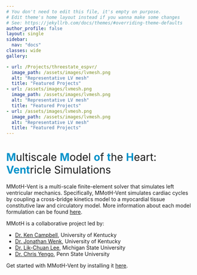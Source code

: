 ```yaml
---
# You don't need to edit this file, it's empty on purpose.
# Edit theme's home layout instead if you wanna make some changes
# See: https://jekyllrb.com/docs/themes/#overriding-theme-defaults
author_profile: false
layout: single
sidebar:
  nav: "docs"
classes: wide
gallery:

- url: /Projects/threestate_espvr/
  image_path: /assets/images/lvmesh.png
  alt: "Representative LV mesh"
  title: "Featured Projects"
- url: /assets/images/lvmesh.png
  image_path: /assets/images/lvmesh.png
  alt: "Representative LV mesh"
  title: "Featured Projects"
- url: /assets/images/lvmesh.png
  image_path: /assets/images/lvmesh.png
  alt: "Representative LV mesh"
  title: "Featured Projects"
---
```


<h1><span style="color: #0292ca">M</span><span style="font-weight:normal">ultiscale </span><span style="color: #0292ca">M</span><span style="font-weight:normal">odel </span><span style="color: #0292ca">o</span><span style="font-weight:normal">f </span><span style="color: #0292ca">t</span><span style="font-weight:normal">he </span><span style="color: #0292ca">H</span><span style="font-weight:normal">eart: </span><span style="color: #0292ca">Vent</span><span style="font-weight:normal">ricle Simulations </span></h1>

<!--{% include gallery layout="third"  %}-->

MMotH-Vent is a multi-scale finite-element solver that simulates left ventricular mechanics. Specifically, MMotH-Vent simulates cardiac cycles by coupling a cross-bridge kinetics model to a myocardial tissue constitutive law and circulatory model. More information about each model formulation can be found [here](/MMotH-Vent/model_formulation/model_formulations/).  

MMotH is a collaborative project led by:  
* [Dr. Ken Campbell](https://sites.google.com/g.uky.edu/campbellmusclelab), University of Kentucky
* [Dr. Jonathan Wenk](https://www.engr.uky.edu/directory/wenk-jonathan), University of Kentucky
* [Dr. Lik-Chuan Lee](https://researchgroups.msu.edu/compbiomech/), Michigan State University
* [Dr. Chris Yengo](https://sites.psu.edu/yengolab1/), Penn State University

Get started with MMotH-Vent by installing it [here](/MMoth-Vent/getting_started/installation/).

<!--<h3 class="archive__subtitle">{{ site.data.ui-text[site.locale].recent_posts | default: "Recent Posts" }}</h3>-->

<!--{% if paginator %}-->
<!--  {% assign posts = paginator.posts %}-->
<!--{% else %}-->
<!--  {% assign posts = site.posts %}-->
<!--{% endif %}-->

<!--{% for post in posts %}-->
<!--  {% include archive-single.html %}-->
<!--#{% endfor %}-->

<!--{% include paginator.html %}-->
